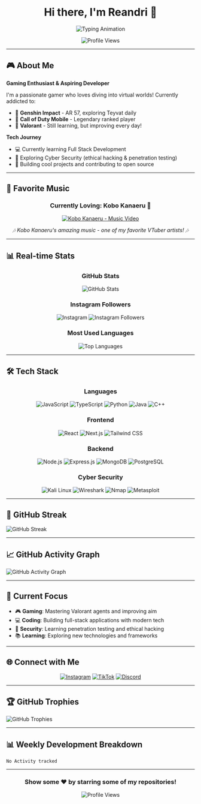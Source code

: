 <h1 align="center">Hi there, I'm Reandri 👋</h1>

<p align="center">
  <img src="https://readme-typing-svg.herokuapp.com/?font=JetBrains+Mono&size=25&duration=4000&pause=1000&color=00D1FF&center=true&vCenter=true&width=500&lines=Full+Stack+Developer+%7C+Cyber+Security+Enthusiast+%7C+Gamer" alt="Typing Animation">
</p>

<p align="center">
  <img src="https://komarev.com/ghpvc/?username=Reandri-1&label=Profile%20views&color=0e75b6&style=flat" alt="Profile Views" />
</p>

---

## 🎮 About Me

**Gaming Enthusiast & Aspiring Developer**

I'm a passionate gamer who loves diving into virtual worlds! Currently addicted to:
- 🌸 **Genshin Impact** - AR 57, exploring Teyvat daily
- 🔫 **Call of Duty Mobile** - Legendary ranked player
- 🎯 **Valorant** - Still learning, but improving every day!

**Tech Journey**
- 💻 Currently learning Full Stack Development
- 🔐 Exploring Cyber Security (ethical hacking & penetration testing)
- 🚀 Building cool projects and contributing to open source

---

## 🎵 Favorite Music

<div align="center">
  
### Currently Loving: Kobo Kanaeru 🌊
  
[![Kobo Kanaeru - Music Video](https://img.youtube.com/vi/YQw3lhyJMzo/0.jpg)](https://youtu.be/YQw3lhyJMzo?si=2G0sU-FzfxKQ4UT4)
  
*🎶 Kobo Kanaeru's amazing music - one of my favorite VTuber artists! 🎶*
  
</div>

---

## 📊 Real-time Stats

<div align="center">
  
### GitHub Stats
![GitHub Stats](https://github-readme-stats.vercel.app/api?username=Reandri-1&show_icons=true&theme=radical&hide_border=true&count_private=true)

### Instagram Followers
![Instagram](https://img.shields.io/badge/Instagram-E4405F?style=for-the-badge&logo=instagram&logoColor=white)
![Instagram Followers](https://img.shields.io/badge/dynamic/json?color=E4405F&label=Followers&query=%24.data.user.edge_followed_by.count&url=https%3A%2F%2Fwww.instagram.com%2F%7B%7BUSERNAME%7D%7D%2F%3F__a%3D1&style=for-the-badge)

### Most Used Languages
![Top Languages](https://github-readme-stats.vercel.app/api/top-langs/?username=Reandri-1&layout=compact&theme=radical&hide_border=true)

</div>

---

## 🛠️ Tech Stack

<div align="center">
  
### Languages
![JavaScript](https://img.shields.io/badge/JavaScript-F7DF1E?style=for-the-badge&logo=javascript&logoColor=black)
![TypeScript](https://img.shields.io/badge/TypeScript-007ACC?style=for-the-badge&logo=typescript&logoColor=white)
![Python](https://img.shields.io/badge/Python-3776AB?style=for-the-badge&logo=python&logoColor=white)
![Java](https://img.shields.io/badge/Java-ED8B00?style=for-the-badge&logo=java&logoColor=white)
![C++](https://img.shields.io/badge/C%2B%2B-00599C?style=for-the-badge&logo=c%2B%2B&logoColor=white)

### Frontend
![React](https://img.shields.io/badge/React-20232A?style=for-the-badge&logo=react&logoColor=61DAFB)
![Next.js](https://img.shields.io/badge/Next.js-000000?style=for-the-badge&logo=next.js&logoColor=white)
![Tailwind CSS](https://img.shields.io/badge/Tailwind_CSS-38B2AC?style=for-the-badge&logo=tailwind-css&logoColor=white)

### Backend
![Node.js](https://img.shields.io/badge/Node.js-339933?style=for-the-badge&logo=node.js&logoColor=white)
![Express.js](https://img.shields.io/badge/Express.js-000000?style=for-the-badge&logo=express&logoColor=white)
![MongoDB](https://img.shields.io/badge/MongoDB-4EA94B?style=for-the-badge&logo=mongodb&logoColor=white)
![PostgreSQL](https://img.shields.io/badge/PostgreSQL-316192?style=for-the-badge&logo=postgresql&logoColor=white)

### Cyber Security
![Kali Linux](https://img.shields.io/badge/Kali_Linux-557C94?style=for-the-badge&logo=kali-linux&logoColor=white)
![Wireshark](https://img.shields.io/badge/Wireshark-1679A7?style=for-the-badge&logo=wireshark&logoColor=white)
![Nmap](https://img.shields.io/badge/Nmap-FF6600?style=for-the-badge&logo=nmap&logoColor=white)
![Metasploit](https://img.shields.io/badge/Metasploit-EE0000?style=for-the-badge&logo=metasploit&logoColor=white)

</div>

---

## 🎨 GitHub Streak

![GitHub Streak](https://streak-stats.demolab.com/?user=Reandri-1&theme=radical&hide_border=true)

---

## 📈 GitHub Activity Graph

![GitHub Activity Graph](https://github-readme-activity-graph.vercel.app/graph?username=Reandri-1&bg_color=0d1117&color=00D1FF&line=00D1FF&point=ffffff&area=true&hide_border=true)

---

## 🎯 Current Focus

- 🎮 **Gaming**: Mastering Valorant agents and improving aim
- 💻 **Coding**: Building full-stack applications with modern tech
- 🔐 **Security**: Learning penetration testing and ethical hacking
- 📚 **Learning**: Exploring new technologies and frameworks

---

## 🌐 Connect with Me

<div align="center">
  
[![Instagram](https://img.shields.io/badge/Instagram-E4405F?style=for-the-badge&logo=instagram&logoColor=white)](https://instagram.com/anonimerzz)
[![TikTok](https://img.shields.io/badge/TikTok-000000?style=for-the-badge&logo=tiktok&logoColor=white)](https://tiktok.com/@beuum)
[![Discord](https://img.shields.io/badge/Discord-7289DA?style=for-the-badge&logo=discord&logoColor=white)](https://discordapp.com/users/reehaaaa)

</div>

---

## 🏆 GitHub Trophies

![GitHub Trophies](https://github-profile-trophy.vercel.app/?username=Reandri-1&theme=radical&no-frame=false&no-bg=false&margin-w=4)

---

## 📊 Weekly Development Breakdown

<!--START_SECTION:waka-->
```text
No Activity tracked
```
<!--END_SECTION:waka-->

---

<div align="center">
  
### Show some ❤️ by starring some of my repositories!

![Profile Views](https://komarev.com/ghpvc/?username=Reandri-1&label=Profile%20views&color=0e75b6&style=flat-square)

</div>





